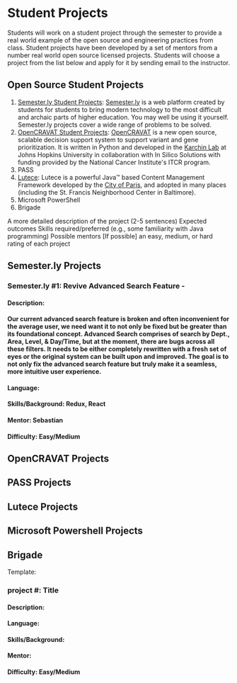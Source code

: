 # Student Projects
Students will work on a student project through the semester to provide a real world example of the open source and engineering practices from class. 
Student projects have been developed by a set of mentors from a number real world open source licensed projects. 
Students will choose a project from the list below and apply for it by sending email to the instructor. 

## Open Source Student Projects 
1. [Semester.ly Student Projects](https://github.com/jhu-ospo-courses/JHU-EN.601.270/new/main#semesterly-projects): [Semester.ly](https://semester.ly/) is a web platform created by students for students to bring modern technology to the most difficult and archaic parts of higher education. You may well be using it yourself. Semester.ly projects cover a wide range of problems to be solved. 
2. [OpenCRAVAT Student Projects](https://github.com/jhu-ospo-courses/JHU-EN.601.270/new/main#opencravat-projects): [OpenCRAVAT](https://opencravat.org/index.html) is a new open source, scalable decision support system to support variant and gene prioritization. It is written in Python and developed in the [Karchin Lab](https://karchinlab.org/) at Johns Hopkins University in collaboration with In Silico Solutions with funding provided by the National Cancer Institute's ITCR program. 
3. PASS 
4. [Lutece](https://lutece-platform.github.io/): Lutece is a powerful Java™ based Content Management Framework developed by the [City of Paris](https://lutece.paris.fr/lutece/), and adopted in many places (including the St. Francis Neighborhood Center in Baltimore). 
5. Microsoft PowerShell 
6. Brigade

A more detailed description of the project (2-5 sentences)
Expected outcomes
Skills required/preferred (e.g., some familiarity with Java programming)
Possible mentors
[If possible] an easy, medium, or hard rating of each project


## Semester.ly Projects 
### Semester.ly #1: Revive Advanced Search Feature - 
#### Description:
#### Our current advanced search feature is broken and often inconvenient for the average user, we need want it to not only be fixed but be greater than its foundational concept. Advanced Search comprises of search by Dept., Area, Level, & Day/Time, but at the moment, there are bugs across all these filters. It needs to be either completely rewritten with a fresh set of eyes or the original system can be built upon and improved. The goal is to not only fix the advanced search feature but truly make it a seamless, more intuitive user experience.
#### Language: 
#### Skills/Background: Redux, React 
#### Mentor: Sebastian
#### Difficulty: Easy/Medium



## OpenCRAVAT Projects

## PASS Projects

## Lutece Projects

## Microsoft Powershell Projects

## Brigade

Template: 
### project #: Title
#### Description: 
#### Language: 
#### Skills/Background:  
#### Mentor:  
#### Difficulty: Easy/Medium
